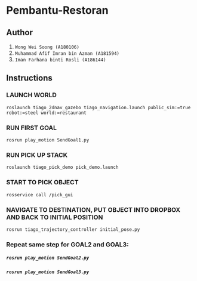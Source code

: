 # Pembantu-Restoran

## Author
1. `Wong Wei Soong (A180106)`
2. `Muhammad Afif Imran bin Azman (A181594)`
3. `Iman Farhana binti Rosli (A186144)`

## Instructions
### LAUNCH WORLD
`roslaunch tiago_2dnav_gazebo tiago_navigation.launch public_sim:=true robot:=steel world:=restaurant`

### RUN FIRST GOAL
`rosrun play_motion SendGoal1.py`

### RUN PICK UP STACK
`roslaunch tiago_pick_demo pick_demo.launch`

### START TO PICK OBJECT
`rosservice call /pick_gui`

### NAVIGATE TO DESTINATION, PUT OBJECT INTO DROPBOX AND BACK TO INITIAL POSITION
`rosrun tiago_trajectory_controller initial_pose.py`

### Repeat same step for GOAL2 and GOAL3:
##### `rosrun play_motion SendGoal2.py`
##### `rosrun play_motion SendGoal3.py`
